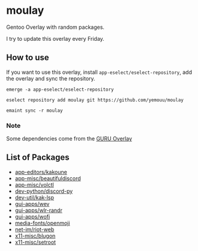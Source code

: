 # moulay
Gentoo Overlay with random packages.

I try to update this overlay every Friday.

## How to use
If you want to use this overlay, install `app-eselect/eselect-repository`, add the overlay and sync the repository.

```
emerge -a app-eselect/eselect-repository

eselect repository add moulay git https://github.com/yemouu/moulay

emaint sync -r moulay
```

### Note
Some dependencies come from the [GURU Overlay](https://wiki.gentoo.org/wiki/Project:GURU)

## List of Packages
 - [app-editors/kakoune](https://github.com/yemouu/moulay/tree/master/app-editors/kakoune)
 - [app-misc/beautifuldiscord](https://github.com/yemouu/moulay/tree/master/app-misc/beautifuldiscord)
 - [app-misc/volctl](https://github.com/yemouu/moulay/tree/master/app-misc/volctl)
 - [dev-python/discord-py](https://github.com/yemouu/moulay/tree/master/dev-python/discord-py)
 - [dev-util/kak-lsp](https://github.com/yemouu/moulay/tree/master/dev-util/kak-lsp)
 - [gui-apps/wev](https://github.com/yemouu/moulay/tree/master/gui-apps/wev)
 - [gui-apps/wlr-randr](https://github.com/yemouu/moulay/tree/master/gui-apps/wlr-randr)
 - [gui-apps/wofi](https://github.com/yemouu/moulay/tree/master/gui-apps/wofi)
 - [media-fonts/openmoji](https://github.com/yemouu/moulay/tree/master/media-fonts/openmoji)
 - [net-im/riot-web](https://github.com/yemouu/moulay/tree/master/net-im/riot-web)
 - [x11-misc/blugon](https://github.com/yemouu/moulay/tree/master/x11-misc/blugon)
 - [x11-misc/setroot](https://github.com/yemouu/moulay/tree/master/x11-misc/setroot)
